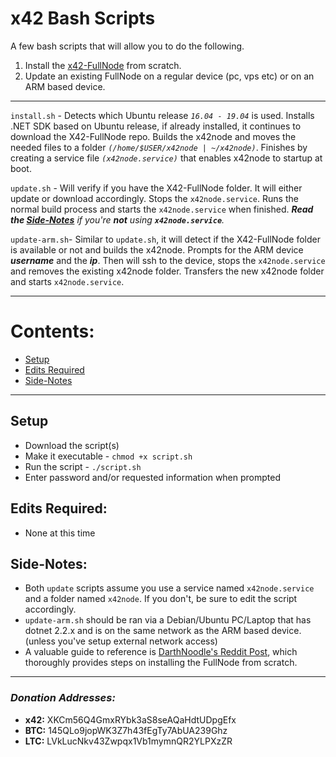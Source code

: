 # x42 Bash Scripts

A few bash scripts that will allow you to do the following.

1. Install the [x42-FullNode](https://github.com/x42protocol/X42-FullNode) from scratch.
2. Update an existing FullNode on a regular device (pc, vps etc) or on an ARM based device.
___

`install.sh` - Detects which Ubuntu release *`16.04 - 19.04`* is used. Installs .NET SDK based on Ubuntu release, if already installed, it continues to download the X42-FullNode repo. Builds the x42node and moves the needed files to a folder *`(/home/$USER/x42node | ~/x42node)`*. Finishes by creating a service file *`(x42node.service)`* that enables x42node to startup at boot.

`update.sh` - Will verify if you have the X42-FullNode folder. It will either update or download accordingly. Stops the `x42node.service`. Runs the normal build process and starts the `x42node.service` when finished. *__Read the [Side-Notes](#side-notes)__ if you're __not__ using __`x42node.service`__.*

`update-arm.sh`- Similar to `update.sh`, it will detect if the X42-FullNode folder is available or not and builds the x42node. Prompts for the ARM device __*username*__ and the __*ip*__. Then will ssh to the device, stops the `x42node.service` and removes the existing x42node folder. Transfers the new x42node folder and starts `x42node.service`.
___
# Contents:
   * [Setup](#setup)
   * [Edits Required](#edits-required)
   * [Side-Notes](#side-notes)
___

## Setup
  * Download the script(s)
  * Make it executable - `chmod +x script.sh`
  * Run the script - `./script.sh`
  * Enter password and/or requested information when prompted

## Edits Required:
* None at this time

## Side-Notes:
  * Both `update` scripts assume you use a service named `x42node.service` and a folder named `x42node`.
      If you don't, be sure to edit the script accordingly.
  * `update-arm.sh` should be ran via a Debian/Ubuntu PC/Laptop that has dotnet 2.2.x and is on the same network as the ARM based device. (unless you've setup external network access)
  * A valuable guide to reference is [DarthNoodle's Reddit Post](https://www.reddit.com/r/x42/comments/akp6lp/creating_a_headless_staking_node_on_ubuntu_1804/), which thoroughly provides steps on installing the FullNode from scratch.

---

### *Donation Addresses:*
  * **x42:** XKCm56Q4GmxRYbk3aS8seAQaHdtUDpgEfx
  * **BTC:** 145QLo9jopWK3Z7h43fEgTy7AbUA239Ghz
  * **LTC:** LVkLucNkv43Zwpqx1Vb1mymnQR2YLPXzZR
